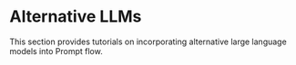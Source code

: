 # Alternative LLMs

This section provides tutorials on incorporating alternative large language models into Prompt flow.
